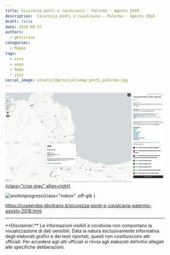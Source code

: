 ```yaml
---
title: Sicurezza ponti e cavalcavia - Palermo - Agosto 2018
description:  Sicurezza ponti e cavalcavia - Palermo - Agosto 2018
draft: false
date: 2018-08-27
authors:
  - gbvitrano
categories:
  - Mappe
tags:
  - xxxx
  - aaaa
  - bbbb
  - yyyy
social_image: assets/img/social/umap_ponti_palermo.jpg
--- 
```

<style>.md-typeset code { background-color: #fff0;} 
</style>
[![viadotti](umap_ponti_palermo.jpg "Sicurezza ponti e cavalcavia - Palermo - Agosto 2018" ){class="crop gray" align=right}](index.md) 

![workinprogress](https://coseerobe.it/assets/img/workinprogress.jpg "Work in progress"){class="nobox" .off-glb }

https://coseerobe.gbvitrano.it/sicurezza-ponti-e-cavalcavia-palermo-agosto-2018.html

<hr>
**Disclaimer:** Le informazioni visibili e condivise non comportano la visualizzazione di dati sensibili. Data la natura esclusivamente informativa degli elaborati grafici e dei testi riportati, questi non costituiscono atti ufficiali. Per accedere agli atti ufficiali si rinvia agli elaborati definitivi allegati alle specifiche deliberazioni.